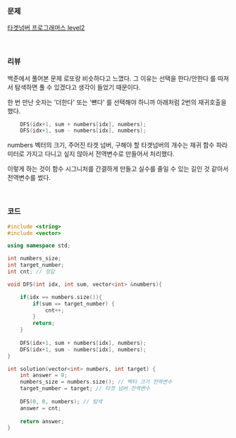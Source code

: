 ### 문제

[타겟넘버  프로그래머스 level2](https://programmers.co.kr/learn/courses/30/lessons/43165)

</br>

### 리뷰

백준에서 풀어본 문제 로또랑 비슷하다고 느꼈다. 그 이유는 선택을 한다/안한다 를 따져서 탐색하면 풀 수 있겠다고 생각이 들었기 때문이다. 

한 번 만난 숫자는 '더한다' 또는 '뺸다' 를 선택해야 하니까 아래처럼 2번의 재귀호출을 했다. 

```c++
	DFS(idx+1, sum + numbers[idx], numbers);
	DFS(idx+1, sum - numbers[idx], numbers);
```

numbers 벡터의 크기, 주어진 타겟 넘버, 구해야 할 타겟넘버의 개수는 재귀 함수 파라미터로 가지고 다니고 싶지 않아서 전역변수로 만들어서 처리했다. 

이렇게 하는 것이 함수 시그니처를 간결하게 만들고 실수를 줄일 수 있는 길인 것 같아서 전역변수를 썼다. 

</br>

### 코드 

```c++
#include <string>
#include <vector>

using namespace std;

int numbers_size;
int target_number; 
int cnt; // 정답 

void DFS(int idx, int sum, vector<int> &numbers){

	if(idx == numbers.size()){
		if(sum == target_number) {
			cnt++;
		}
		return;
	}
	
	DFS(idx+1, sum + numbers[idx], numbers);
	DFS(idx+1, sum - numbers[idx], numbers);
}

int solution(vector<int> numbers, int target) {
    int answer = 0;
    numbers_size = numbers.size(); // 벡터 크기 전역변수 
    target_number = target; // 타겟 넘버 전역변수
    
    DFS(0, 0, numbers); // 탐색 
    answer = cnt;
    
    return answer;
}
```

</br>


